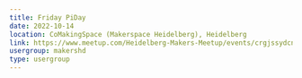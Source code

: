 ```yaml
---
title: Friday PiDay
date: 2022-10-14
location: CoMakingSpace (Makerspace Heidelberg), Heidelberg
link: https://www.meetup.com/Heidelberg-Makers-Meetup/events/crgjssydcnbsb/
usergroup: makershd
type: usergroup
---
```

